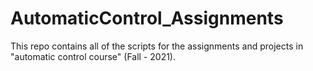 # AutomaticControl_Assignments
This repo contains all of the scripts for the assignments and projects in "automatic control course" (Fall - 2021).
